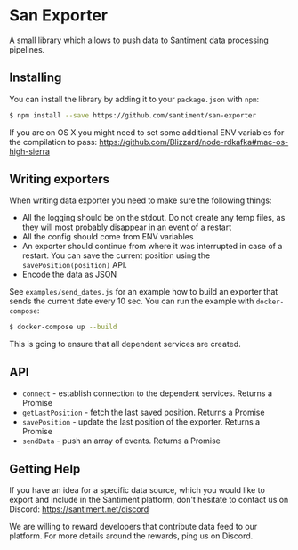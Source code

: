 # San Exporter

A small library which allows to push data to Santiment data processing pipelines.

## Installing

You can install the library by adding it to your `package.json` with `npm`:

```bash
$ npm install --save https://github.com/santiment/san-exporter
```

If you are on OS X you might need to set some additional ENV variables for the
compilation to pass: https://github.com/Blizzard/node-rdkafka#mac-os-high-sierra

## Writing exporters

When writing data exporter you need to make sure the following things:

* All the logging should be on the stdout. Do not create any temp files, as they
will most probably disappear in an event of a restart
* All the config should come from ENV variables
* An exporter should continue from where it was interrupted in case of a restart.
You can save the current position using the `savePosition(position)` API.
* Encode the data as JSON

See `examples/send_dates.js` for an example how to build an exporter that sends
the current date every 10 sec. You can run the example with `docker-compose`:

```bash
$ docker-compose up --build
```

This is going to ensure that all dependent services are created.

## API

* `connect` - establish connection to the dependent services. Returns a Promise
* `getLastPosition` - fetch the last saved position. Returns a Promise
* `savePosition` - update the last position of the exporter. Returns a Promise
* `sendData` - push an array of events. Returns a Promise

## Getting Help

If you have an idea for a specific data source, which you would like to export and
include in the Santiment platform, don't hesitate to contact us on Discord:
https://santiment.net/discord

We are willing to reward developers that contribute data feed to our platform. For
more details around the rewards, ping us on Discord.
